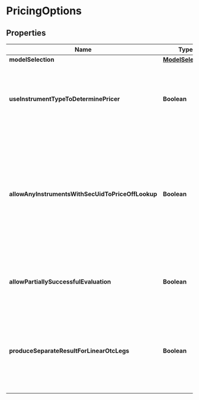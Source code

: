 

# PricingOptions

## Properties

Name | Type | Description | Notes
------------ | ------------- | ------------- | -------------
**modelSelection** | [**ModelSelection**](ModelSelection.md) |  |  [optional]
**useInstrumentTypeToDeterminePricer** | **Boolean** | If true then use the instrument type to set the default instrument pricer  This applies where no more specific set of overrides are provided on a per-vendor and instrument basis. |  [optional]
**allowAnyInstrumentsWithSecUidToPriceOffLookup** | **Boolean** | By default, one would not expect to price and exotic instrument, i.e. an instrument with a complicated  instrument definition simply through looking up a price as there should be a better way of evaluating it.  To override that behaviour and allow lookup for a price from the instrument identifier(s), set this to true. |  [optional]
**allowPartiallySuccessfulEvaluation** | **Boolean** | If true then a failure in task evaluation doesn&#39;t cause overall failure.  results will be returned where they succeeded and annotation elsewhere |  [optional]
**produceSeparateResultForLinearOtcLegs** | **Boolean** | If true (default), when pricing an Fx-Forward or Interest Rate Swap, Future and other linearly separable products, product two results, one for each leg  rather than a single line result with the amalgamated/summed pv from both legs. |  [optional]



